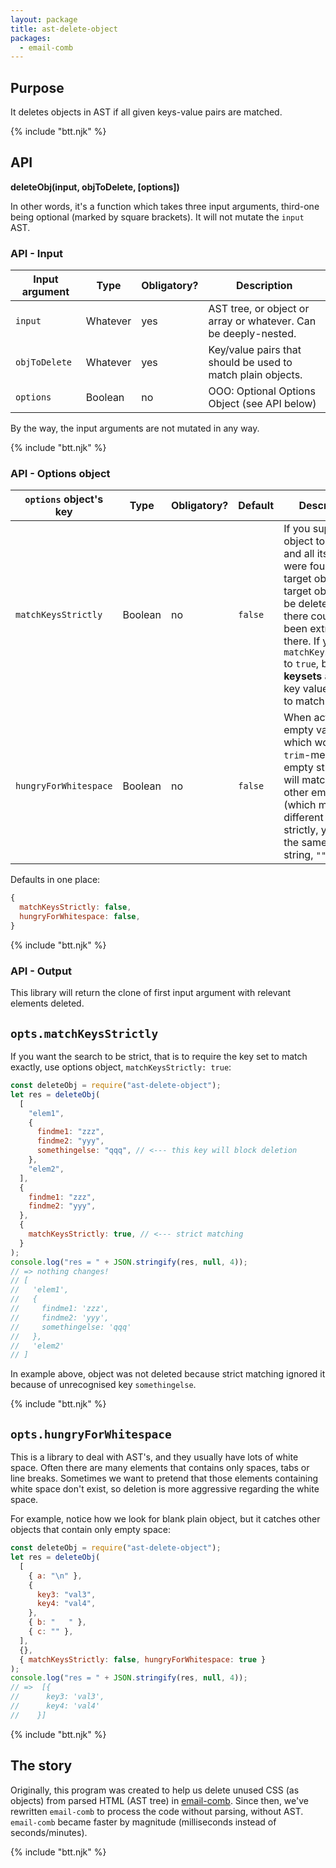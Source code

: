 ```yaml
---
layout: package
title: ast-delete-object
packages:
  - email-comb
---
```


## Purpose

It deletes objects in AST if all given keys-value pairs are matched.

{% include "btt.njk" %}

## API

**deleteObj(input, objToDelete, [options])**

In other words, it's a function which takes three input arguments, third-one being optional (marked by square brackets). It will not mutate the `input` AST.

### API - Input

| Input argument | Type     | Obligatory? | Description                                                     |
| -------------- | -------- | ----------- | --------------------------------------------------------------- |
| `input`        | Whatever | yes         | AST tree, or object or array or whatever. Can be deeply-nested. |
| `objToDelete`  | Whatever | yes         | Key/value pairs that should be used to match plain objects.     |
| `options`      | Boolean  | no          | OOO: Optional Options Object (see API below)                                    |

By the way, the input arguments are not mutated in any way.

{% include "btt.njk" %}

### API - Options object

| `options` object's key | Type    | Obligatory? | Default | Description                                                                                                                                                                                                                                                        |
| ---------------------- | ------- | ----------- | ------- | ------------------------------------------------------------------------------------------------------------------------------------------------------------------------------------------------------------------------------------------------------------------ |
| `matchKeysStrictly`    | Boolean | no          | `false` | If you supplied an object to match, and all its keys were found in target object, that target object will be deleted. Now, there could have been extra keys there. If you set `matchKeysStrictly` to `true`, both **keysets** as well as key values have to match. |
| `hungryForWhitespace`  | Boolean | no          | `false` | When active, empty value (one which would get `trim`-med to empty string, `""`) will match any other empty value (which might be different matching strictly, yet `trim` to the same empty string, `""`).                                                          |

Defaults in one place:

```js
{
  matchKeysStrictly: false,
  hungryForWhitespace: false,
}
```

{% include "btt.njk" %}

### API - Output

This library will return the clone of first input argument with relevant elements deleted.

## `opts.matchKeysStrictly`

If you want the search to be strict, that is to require the key set to match exactly, use options object, `matchKeysStrictly: true`:

```js
const deleteObj = require("ast-delete-object");
let res = deleteObj(
  [
    "elem1",
    {
      findme1: "zzz",
      findme2: "yyy",
      somethingelse: "qqq", // <--- this key will block deletion
    },
    "elem2",
  ],
  {
    findme1: "zzz",
    findme2: "yyy",
  },
  {
    matchKeysStrictly: true, // <--- strict matching
  }
);
console.log("res = " + JSON.stringify(res, null, 4));
// => nothing changes!
// [
//   'elem1',
//   {
//     findme1: 'zzz',
//     findme2: 'yyy',
//     somethingelse: 'qqq'
//   },
//   'elem2'
// ]
```

In example above, object was not deleted because strict matching ignored it because of unrecognised key `somethingelse`.

{% include "btt.njk" %}

## `opts.hungryForWhitespace`

This is a library to deal with AST's, and they usually have lots of white space. Often there are many elements that contains only spaces, tabs or line breaks. Sometimes we want to pretend that those elements containing white space don't exist, so deletion is more aggressive regarding the white space.

For example, notice how we look for blank plain object, but it catches other objects that contain only empty space:

```js
const deleteObj = require("ast-delete-object");
let res = deleteObj(
  [
    { a: "\n" },
    {
      key3: "val3",
      key4: "val4",
    },
    { b: "   " },
    { c: "" },
  ],
  {},
  { matchKeysStrictly: false, hungryForWhitespace: true }
);
console.log("res = " + JSON.stringify(res, null, 4));
// =>  [{
//      key3: 'val3',
//      key4: 'val4'
//    }]
```

{% include "btt.njk" %}

## The story

Originally, this program was created to help us delete unused CSS (as objects) from parsed HTML (AST tree) in [email-comb](/os/email-comb/). Since then, we've rewritten `email-comb` to process the code without parsing, without AST. `email-comb` became faster by magnitude (milliseconds instead of seconds/minutes).

{% include "btt.njk" %}
